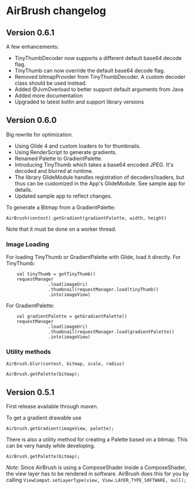 # AirBrush changelog

## Version 0.6.1

A few enhancements: 
- TinyThumbDecoder now supports a different default base64 decode flag.
- TinyThumb can now override the default base64 decode flag.
- Removed bitmapProvider from TinyThumbDecoder. A custom decoder class should be used instead.
- Added @JvmOverload to better support default arguments from Java
- Added more documentation
- Upgraded to latest kotlin and support library versions

## Version 0.6.0
Big rewrite for optimization.
- Using Glide 4 and custom loaders to for thumbnails.
- Using RenderScript to generate gradients.
- Renamed Palette to GradientPalette.
- Introducing TinyThumb which takes a base64 encoded JPEG. It's decoded and blurred at runtime.
- The library GlideModule handles registration of decoders/loaders, but thus can be customized in the App's GlideModule. See sample app for details.
- Updated sample app to reflect changes.

To generate a Bitmap from a GradientPalette:

```
AirBrush(context).getGradient(gradientPalette, width, height)
```

Note that it must be done on a worker thread.

### Image Loading

For loading TinyThumb or GradientPalette with Glide, load it directly.
For TinyThumb:

```
    val tinyThumb = getTinyThumb()
    requestManager
                .load(imageUri)
                .thumbnail(requestManager.load(tinyThumb))
                .into(imageView)
```

For GradientPalette:
```
    val gradientPalette = getGradientPalette()
    requestManager
                .load(imageUri)
                .thumbnail(requestManager.load(gradientPalette))
                .into(imageView)
```

### Utility methods

```
AirBrush.blur(context, bitmap, scale, radius)

AirBrush.getPalette(bitmap);
```


## Version 0.5.1 

First release available through maven.

To get a gradient drawable use 
```
Airbrush.getGradient(imageView, palette);
```

There is also a utility method for creating a Palette based on a bitmap. This can be very handy while developing. 

```
AirBrush.getPalette(bitmap);
```

_Note:_ Since AirBrush is using a ComposeShader inside a ComposeShader, the view layer has to be rendered in software. 
AirBrush does this for you by calling `ViewCompat.setLayerType(view, View.LAYER_TYPE_SOFTWARE, null);`



